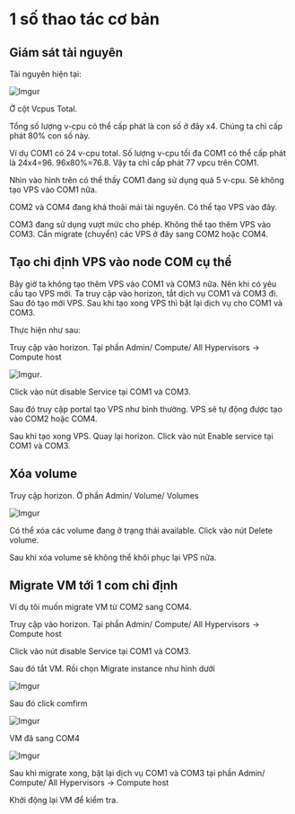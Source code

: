 # 1 số thao tác cơ bản

## Giám sát tài nguyên

Tài nguyên hiện tại:

![Imgur](https://i.imgur.com/8umWg3E.png)

Ở cột Vcpus Total.

Tổng số lượng v-cpu có thể cấp phát là con số ở đây x4. Chúng ta chỉ cấp phát 80% con số này.

Ví dụ COM1 có 24 v-cpu total. Số lượng v-cpu tối đa COM1 có thể cấp phát là 24x4=96. 96x80%=76.8. Vậy ta chỉ cấp phát 77 vpcu trên COM1.

Nhìn vào hình trên có thể thấy COM1 đang sử dụng quá 5 v-cpu. Sẽ không tạo VPS vào COM1 nữa.

COM2 và COM4 đang khá thoải mái tài nguyên. Có thể tạo VPS vào đây.

COM3 đang sử dụng vượt mức cho phép. Không thể tạo thêm VPS vào COM3. Cần migrate (chuyển) các VPS ở đây sang COM2 hoặc COM4.

## Tạo chỉ định VPS vào node COM cụ thể

Bây giờ ta không tạo thêm VPS vào COM1 và COM3 nữa. Nên khi có yêu cầu tạo VPS mới. Ta truy cập vào horizon, tắt dịch vụ COM1 và COM3 đi. Sau đó tạo mới VPS. Sau khi tạo xong VPS thì bật lại dịch vụ cho COM1 và COM3.

Thực hiện như sau:

Truy cập vào horizon. Tại phần Admin/ Compute/ All Hypervisors -> Compute host

![Imgur](https://i.imgur.com/r976qqM.png).

Click vào nút disable Service tại COM1 và COM3.

Sau đó truy cập portal tạo VPS như bình thường. VPS sẽ tự động được tạo vào COM2 hoặc COM4.

Sau khi tạo xong VPS. Quay lại horizon. Click vào nút Enable service tại COM1 và COM3.

## Xóa volume

Truy cập horizon. Ở phần Admin/ Volume/ Volumes

![Imgur](https://i.imgur.com/CVc7AIx.png)

Có thể xóa các volume đang ở trạng thái available. Click vào nút Delete volume.

Sau khi xóa volume sẽ không thể khôi phục lại VPS nữa.

## Migrate VM tới 1 com chỉ định

Ví dụ tôi muốn migrate VM từ COM2 sang COM4.

Truy cập vào horizon. Tại phần Admin/ Compute/ All Hypervisors -> Compute host

Click vào nút disable Service tại COM1 và COM3.

Sau đó tắt VM. Rồi chọn Migrate instance như hình dưới

![Imgur](https://i.imgur.com/qw193Hn.png)

Sau đó click comfirm

![Imgur](https://i.imgur.com/1R8KMOz.png)

VM đã sang COM4

![Imgur](https://i.imgur.com/1WgiOBM.png)

Sau khi migrate xong, bật lại dịch vụ COM1 và COM3 tại phần Admin/ Compute/ All Hypervisors -> Compute host 

Khởi động lại VM để kiểm tra.

